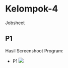 # Kelompok-4
Jobsheet

## P1
Hasil Screenshoot Program:
- P1 <img src="https://github.com/saskiaastuti/Kelompok-4/blob/main/Jobsheet/ss%20hasil%20nomor%201.jpeg">
